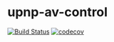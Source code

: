 # upnp-av-control

[![Build Status](https://travis-ci.org/mikedevnull/upnp-av-control.svg?branch=master)](https://travis-ci.org/mikedevnull/upnp-av-control)
[![codecov](https://codecov.io/gh/mikedevnull/upnp-av-control/branch/master/graph/badge.svg)](https://codecov.io/gh/mikedevnull/upnp-av-control)

